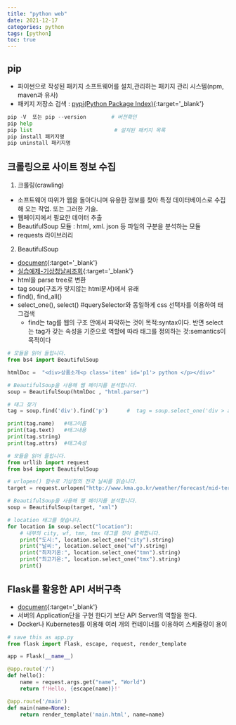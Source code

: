 ```yaml
---
title: "python web"
date: 2021-12-17
categories: python
tags: [python]
toc: true
---
```


## pip

* 파이썬으로 작성된 패키지 소프트웨어를 설치,관리하는 패키지 관리 시스템(npm, maven과 유사)
* 패키지 저장소 검색 : [pypi(Python Package Index)](https://pypi.org/){:target='_blank'}

```python
pip -V  또는 pip --version        # 버전확인
pip help
pip list                          # 설치된 패키지 목록 
pip install 패키지명              
pip uninstall 패키지명
```

## 크롤링으로 사이트 정보 수집

1. 크롤링(crawling)

* 소프트웨어 따위가 웹을 돌아다니며 유용한 정보를 찾아 특정 데이터베이스로 수집해 오는 작업. 또는 그러한 기술.
* 웹페이지에서 필요한 데이터 추출
* BeautifulSoup 모듈 : html, xml. json 등 파일의 구분을 분석하는 모듈
* requests 라이브러리

2. BeautifulSoup

* [document](https://www.crummy.com/software/BeautifulSoup/bs4/doc/){:target='_blank'}
* [실습예제-기상청날씨조회](https://dojang.io/mod/page/view.php?id=2458){:target='_blank'}
* html을 parse tree로 변환
* tag soup(구조가 맞지않는 html문서)에서 유래
* find(), find_all()
* select_one(), select()   #querySelector와 동일하게 css 선택자를 이용하여 태그검색
  * find는 tag를 웹의 구조 안에서 파악하는 것이 목적:syntax이다. 반면 select는 tag가 갖는 속성을 기준으로 역할에 따라 태그를 정의하는 것:semantics이 목적이다

```python
# 모듈을 읽어 들입니다.
from bs4 import BeautifulSoup

htmlDoc =  "<div>상품소개<p class='item' id='p1'> python </p></div>"

# BeautifulSoup을 사용해 웹 페이지를 분석합니다.
soup = BeautifulSoup(htmlDoc , "html.parser") 

# 태그 찾기
tag = soup.find('div').find('p')      #  tag = soup.select_one('div > a')

print(tag.name)   #태그이름 
print(tag.text)   #태그내용
print(tag.string) 
print(tag.attrs)  #태그속성
```

```python
# 모듈을 읽어 들입니다.
from urllib import request
from bs4 import BeautifulSoup

# urlopen() 함수로 기상청의 전국 날씨를 읽습니다.
target = request.urlopen("http://www.kma.go.kr/weather/forecast/mid-term-rss3.jsp?stnId=108")

# BeautifulSoup을 사용해 웹 페이지를 분석합니다.
soup = BeautifulSoup(target, "xml") 

# location 태그를 찾습니다.
for location in soup.select("location"):
    # 내부의 city, wf, tmn, tmx 태그를 찾아 출력합니다.
    print("도시:", location.select_one("city").string)
    print("날씨:", location.select_one("wf").string)
    print("최저기온:", location.select_one("tmn").string)
    print("최고기온:", location.select_one("tmx").string)
    print()
```

## Flask를 활용한 API 서버구축

* [document](https://flask.palletsprojects.com/en/2.0.x/){:target='_blank'}
* 서버의 Application단을 구현 한다기 보단 API Server의 역할을 한다.
* Docker나 Kubernetes를 이용해 여러 개의 컨테이너를 이용하여 스케쥴링이 용이

```python
# save this as app.py
from flask import Flask, escape, request, render_template

app = Flask(__name__)

@app.route('/')
def hello():
    name = request.args.get("name", "World")
    return f'Hello, {escape(name)}!'

@app.route('/main')
def main(name=None):
    return render_template('main.html', name=name)    
```